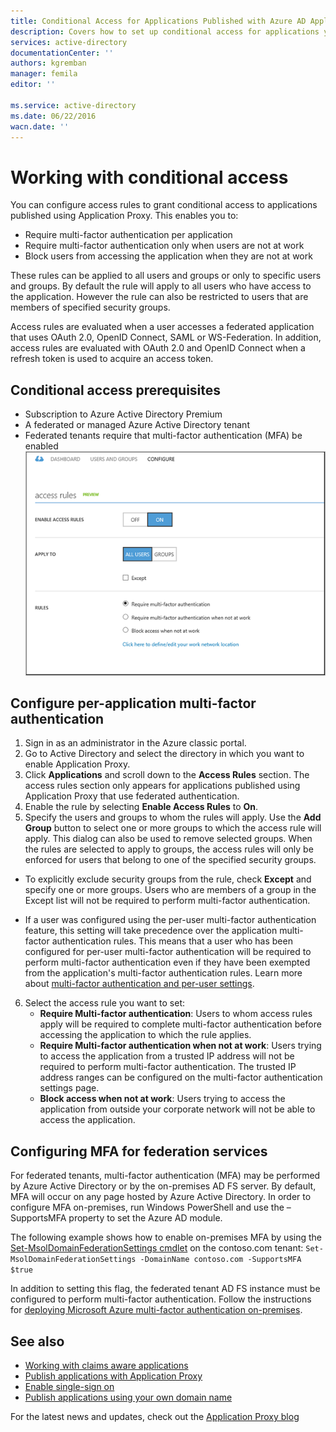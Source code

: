 ```yaml
---
title: Conditional Access for Applications Published with Azure AD Application Proxy
description: Covers how to set up conditional access for applications you publish to be accessed remotely using Azure AD Application Proxy.
services: active-directory
documentationCenter: ''
authors: kgremban
manager: femila
editor: ''

ms.service: active-directory
ms.date: 06/22/2016
wacn.date: ''
---
```


# Working with conditional access

You can configure access rules to grant conditional access to applications published using Application Proxy. This enables you to:

- Require multi-factor authentication per application
- Require multi-factor authentication only when users are not at work
- Block users from accessing the application when they are not at work

These rules can be applied to all users and groups or only to specific users and groups. By default the rule will apply to all users who have access to the application. However the rule can also be restricted to users that are members of specified security groups.  

Access rules are evaluated when a user accesses a federated application that uses OAuth 2.0, OpenID Connect, SAML or WS-Federation. In addition, access rules are evaluated with OAuth 2.0 and OpenID Connect when a refresh token is used to acquire an access token.

## Conditional access prerequisites

- Subscription to Azure Active Directory Premium
- A federated or managed Azure Active Directory tenant
- Federated tenants require that multi-factor authentication (MFA) be enabled  
    ![Configure access rules - require multi-factor authentication](./media/active-directory-application-proxy-conditional-access/application-proxy-conditional-access.png)

## Configure per-application multi-factor authentication
1. Sign in as an administrator in the Azure classic portal.
2. Go to Active Directory and select the directory in which you want to enable Application Proxy.
3. Click **Applications** and scroll down to the **Access Rules** section. The access rules section only appears for applications published using Application Proxy that use federated authentication.
4. Enable the rule by selecting **Enable Access Rules** to **On**.
5. Specify the users and groups to whom the rules will apply. Use the **Add Group** button  to select one or more groups to which the access rule will apply. This dialog can also be used to remove selected groups.  When the rules are selected to apply to groups, the access rules will only be enforced for users that belong to one of the specified security groups.  

  - To explicitly exclude security groups from the rule, check **Except**  and specify one or more groups. Users who are members of a group in the Except list will not be required to perform multi-factor authentication.  

  - If a user was configured using the per-user multi-factor authentication feature, this setting will take precedence over the application multi-factor authentication rules. This means that a user who has been configured for per-user multi-factor authentication will be required to perform multi-factor authentication even if they have been exempted from the application's multi-factor authentication rules. Learn more about [multi-factor authentication and per-user settings](../multi-factor-authentication/multi-factor-authentication/).

6. Select the access rule you want to set:
    - **Require Multi-factor authentication**: Users to whom access rules apply will be required to complete multi-factor authentication before accessing the application to which the rule applies.
    - **Require Multi-factor authentication when not at work**: Users trying to access the application from a trusted IP address will not be required to perform multi-factor authentication. The trusted IP address ranges can be configured on the multi-factor authentication settings page.
    - **Block access when not at work**: Users trying to access the application from outside your corporate network will not be able to access the application.

## Configuring MFA for federation services
For federated tenants, multi-factor authentication (MFA) may be performed by Azure Active Directory or by the on-premises AD FS server. By default, MFA will occur on any page hosted by Azure Active Directory. In order to configure MFA on-premises, run Windows PowerShell and use the –SupportsMFA property to set the Azure AD module.

The following example shows how to enable on-premises MFA by using the [Set-MsolDomainFederationSettings cmdlet](https://msdn.microsoft.com/library/azure/dn194088.aspx) on the contoso.com tenant: `Set-MsolDomainFederationSettings -DomainName contoso.com -SupportsMFA $true `

In addition to setting this flag, the federated tenant AD FS instance must be configured to perform multi-factor authentication. Follow the instructions for [deploying Microsoft Azure multi-factor authentication on-premises](../multi-factor-authentication/multi-factor-authentication-get-started-server.md).

## See also

- [Working with claims aware applications](/documentation/articles/active-directory-application-proxy-claims-aware-apps/)
- [Publish applications with Application Proxy](./active-directory-application-proxy-publish.md)
- [Enable single-sign on](/documentation/articles/active-directory-application-proxy-sso-using-kcd/)
- [Publish applications using your own domain name](./active-directory-application-proxy-custom-domains.md)

For the latest news and updates, check out the [Application Proxy blog](http://blogs.technet.com/b/applicationproxyblog/)